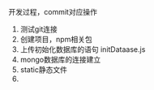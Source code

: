 开发过程，commit对应操作

1. 测试git连接
2. 创建项目，npm相关包
3. 上传初始化数据库的语句 initDataase.js
4. mongo数据库的连接建立
5. static静态文件
6. 

